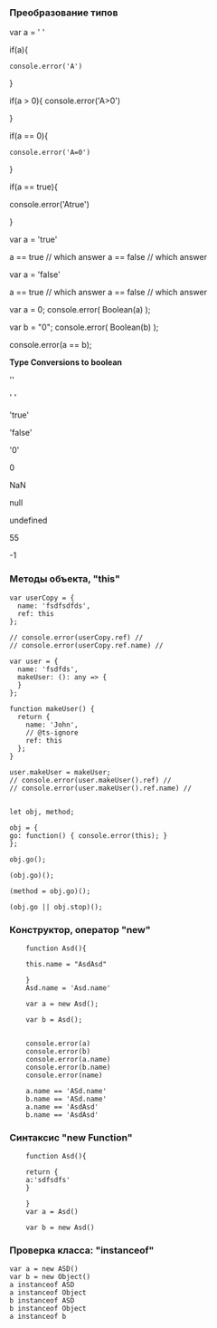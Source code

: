 ### Преобразование типов

var a = ' '

if(a){

    console.error('A')

}

if(a > 0){
console.error('A>0')

}

if(a == 0){

    console.error('A=0')

}

if(a == true){

console.error('Atrue')

}

var a = 'true'

a == true // which answer
a == false // which answer

var a = 'false'

a == true // which answer
a == false // which answer

var a = 0;
console.error( Boolean(a) );

var b = "0";
console.error( Boolean(b) );

console.error(a == b);

**Type Conversions to boolean**

''

' '

'true'

'false'

'0'

0

NaN

null

undefined

55

-1

### Методы объекта, "this"

    var userCopy = {
      name: 'fsdfsdfds',
      ref: this
    };

    // console.error(userCopy.ref) //
    // console.error(userCopy.ref.name) //

    var user = {
      name: 'fsdfds',
      makeUser: (): any => {
      }
    };

    function makeUser() {
      return {
        name: 'John',
        // @ts-ignore
        ref: this
      };
    }

    user.makeUser = makeUser;
    // console.error(user.makeUser().ref) //
    // console.error(user.makeUser().ref.name) //


    let obj, method;

    obj = {
    go: function() { console.error(this); }
    };
    
    obj.go();
    
    (obj.go)();
    
    (method = obj.go)();
    
    (obj.go || obj.stop)();

### Конструктор, оператор "new"


        function Asd(){

        this.name = "AsdAsd"
        
        }
        Asd.name = 'Asd.name'
        
        var a = new Asd();
        
        var b = Asd();
        
        
        console.error(a)
        console.error(b)
        console.error(a.name)
        console.error(b.name)
        console.error(name)
        
        a.name == 'ASd.name'
        b.name == 'ASd.name'
        a.name == 'AsdAsd'
        b.name == 'AsdAsd' 


### Синтаксис "new Function"


        function Asd(){

        return {
        a:'sdfsdfs'
        }
        
        }
        var a = Asd()
        
        var b = new Asd()


### Проверка класса: "instanceof"


    var a = new ASD()
    var b = new Object()
    a instanceof ASD
    a instanceof Object
    b instanceof ASD
    b instanceof Object
    a instanceof b


